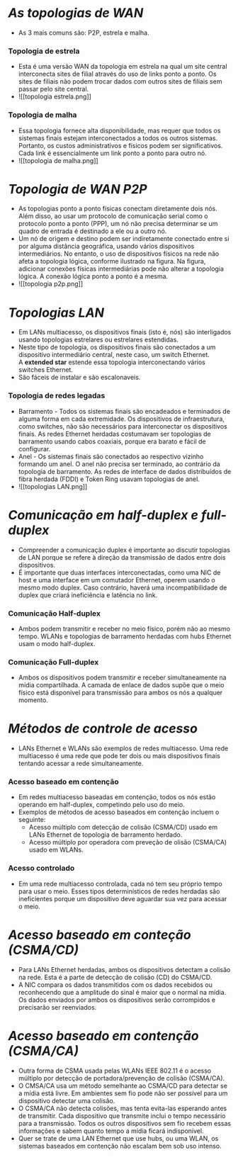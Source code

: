 # *As topologias de WAN*

- As 3 mais comuns são: P2P, estrela e malha.

### **Topologia de estrela**

- Esta é uma versão WAN da topologia em estrela na qual um site central interconecta sites de filial através do uso de links ponto a ponto. Os sites de filiais não podem trocar dados com outros sites de filiais sem passar pelo site central.
- ![[topologia estrela.png]]

### **Topologia de malha**

- Essa topologia fornece alta disponibilidade, mas requer que todos os sistemas finais estejam interconectados a todos os outros sistemas. Portanto, os custos administrativos e físicos podem ser significativos. Cada link é essencialmente um link ponto a ponto para outro nó.
- ![[topologia de malha.png]]

# *Topologia de WAN P2P*

- As topologias ponto a ponto físicas conectam diretamente dois nós. Além disso, ao usar um protocolo de comunicação serial como o protocolo ponto a ponto (PPP), um nó não precisa determinar se um quadro de entrada é destinado a ele ou a outro nó.
- Um nó de origem e destino podem ser indiretamente conectado entre si por alguma distância geográfica, usando vários dispositivos intermediários. No entanto, o uso de dispositivos físicos na rede não afeta a topologia lógica, conforme ilustrado na figura. Na figura, adicionar conexões físicas intermediárias pode não alterar a topologia lógica. A conexão lógica ponto a ponto é a mesma.
- ![[topologia p2p.png]]

# *Topologias LAN*

- Em LANs multiacesso, os dispositivos finais (isto é, nós) são interligados usando topologias estrelares ou estrelares estendidas. 
- Neste tipo de topologia, os dispositivos finais são conectados a um dispositivo intermediário central, neste caso, um switch Ethernet. A **extended star** estende essa topologia interconectando vários switches Ethernet.
- São fáceis de instalar e são escalonaveis. 

### **Topologia de redes legadas**

- Barramento - Todos os sistemas finais são encadeados e terminados de alguma forma em cada extremidade. Os dispositivos de infraestrutura, como switches, não são necessários para interconectar os dispositivos finais. As redes Ethernet herdadas costumavam ser topologias de barramento usando cabos coaxiais, porque era barato e fácil de configurar.
- Anel - Os sistemas finais são conectados ao respectivo vizinho formando um anel. O anel não precisa ser terminado, ao contrário da topologia de barramento. As redes de interface de dados distribuídos de fibra herdada (FDDI) e Token Ring usavam topologias de anel.
- ![[topologias LAN.png]]

# *Comunicação em half-duplex e full-duplex*

- Compreender a comunicação duplex é importante ao discutir topologias de LAN porque se refere à direção da transmissão de dados entre dois dispositivos.
- É importante que duas interfaces interconectadas, como uma NIC de host e uma interface em um comutador Ethernet, operem usando o mesmo modo duplex. Caso contrário, haverá uma incompatibilidade de duplex que criará ineficiência e latência no link.

### **Comunicação Half-duplex**

- Ambos podem transmitir e receber no meio físico, porém não ao mesmo tempo. WLANs e topologias de barramento herdadas com hubs Ethernet usam o modo half-duplex.

### **Comunicação Full-duplex**

- Ambos os dispositivos podem transmitir e receber simultaneamente na mídia compartilhada. A camada de enlace de dados supõe que o meio físico está disponível para transmissão para ambos os nós a qualquer momento.

# *Métodos de controle de acesso*

- LANs Ethernet e WLANs são exemplos de redes multiacesso. Uma rede multiacesso é uma rede que pode ter dois ou mais dispositivos finais tentando acessar a rede simultaneamente.

### **Acesso baseado em contenção**

- Em redes multiacesso baseadas em contenção, todos os nós estão operando em half-duplex, competindo pelo uso do meio.
- Exemplos de métodos de acesso baseados em contenção incluem o seguinte:
	- Acesso múltiplo com detecção de colisão (CSMA/CD) usado em LANs Ethernet de topologia de barramento herdado.
	- Acesso múltiplo por operadora com preveção de olisão (CSMA/CA) usado em WLANs.

### **Acesso controlado**

- Em uma rede multiacesso controlada, cada nó tem seu próprio tempo para usar o meio. Esses tipos determinísticos de redes herdadas são ineficientes porque um dispositivo deve aguardar sua vez para acessar o meio.

# *Acesso baseado em conteção (CSMA/CD)*

- Para LANs Ethernet herdadas, ambos os dispositivos detectam a colisão na rede. Esta é a parte de detecção de colisão (CD) do CSMA/CD. 
- A NIC compara os dados transmitidos com os dados recebidos ou reconhecendo que a amplitude do sinal é maior que o normal na mídia. Os dados enviados por ambos os dispositivos serão corrompidos e precisarão ser reenviados.

# *Acesso baseado em contenção (CSMA/CA)*

- Outra forma de CSMA usada pelas WLANs IEEE 802.11 é o acesso múltiplo por detecção de portadora/prevenção de colisão (CSMA/CA).
- O CMSA/CA usa um método semelhante ao CSMA/CD para detectar se a mídia está livre. Em ambientes sem fio pode não ser possível para um dispositivo detectar uma colisão. 
- O CSMA/CA não detecta colisões, mas tenta evita-las esperando antes de transmitir. Cada dispositivo que transmite inclui o tempo necessário para a transmissão. Todos os outros dispositivos sem fio recebem essas informações e sabem quanto tempo a mídia ficará indisponível.
- Quer se trate de uma LAN Ethernet que use hubs, ou uma WLAN, os sistemas baseados em contenção não escalam bem sob uso intenso.